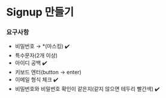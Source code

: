 # Signup 만들기

### 요구사항

- 비밀번호 → \*(마스킹) ✔️
- 특수문자(2개 이상)
- 아이디 공백 ✔️
- 키보드 엔터(button → enter)
- 이메일 형식 체크 ✔️
- 비밀번호와 비밀번호 확인이 같은지(같지 않으면 테두리 빨간색) ✔️
